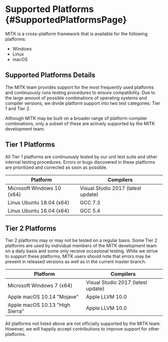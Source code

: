
Supported Platforms  {#SupportedPlatformsPage}
===================

MITK is a cross-platform framework that is available for the following platforms:

- Windows
- Linux
- macOS

Supported Platforms Details
---------------------------

The MITK team provides support for the most frequently used platforms and continuously runs testing procedures
to ensure compatibility. Due to the large amount of possible combinations of operating systems and compiler versions,
we divide platform support into two test categories: Tier 1 and Tier 2.

Although MITK may be built on a broader range of platform-compiler combinations, only a subset of these are actively
supported by the MITK development team.

Tier 1 Platforms
----------------

All Tier 1 platforms are continuously tested by our unit test suite and other internal testing procedures.
Errors or bugs discovered in these platforms are prioritized and corrected as soon as possible.

| Platform                            | Compilers
| ----------------------------------- | --------------------------------------------------
| Microsoft Windows 10 (x64)          | Visual Studio 2017 (latest update)
| Linux Ubuntu 18.04 (x64)            | GCC 7.3
| Linux Ubuntu 16.04 (x64)            | GCC 5.4

Tier 2 Platforms
----------------

Tier 2 platforms may or may not be tested on a regular basis. Some Tier 2 platforms are used by individual
members of the MITK development team on a daily basis and some only receive occasional testing. While we
strive to support these platforms, MITK users should note that errors may be present in released versions
as well as in the current master branch.

| Platform                            | Compilers
| ----------------------------------- | --------------------------------------------------
| Microsoft Windows 7 (x64)           | Visual Studio 2017 (latest update)
| Apple macOS 10.14 "Mojave"          | Apple LLVM 10.0
| Apple macOS 10.13 "High Sierra"     | Apple LLVM 10.0

All platforms not listed above are not officially supported by the MITK team. However, we will happily accept
contributions to improve support for other platforms.
